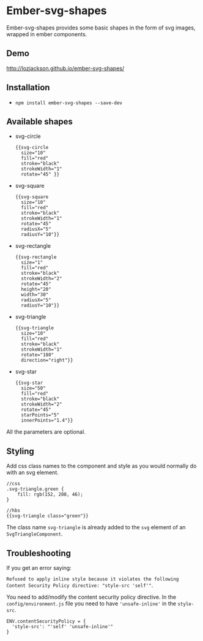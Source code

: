 # Ember-svg-shapes

Ember-svg-shapes provides some basic shapes in the form of svg images, wrapped in ember components.

## Demo

http://lozjackson.github.io/ember-svg-shapes/

## Installation

* `npm install ember-svg-shapes --save-dev`

## Available shapes

* svg-circle

  ```
  {{svg-circle
    size="10"
    fill="red"
    stroke="black"
    strokeWidth="1"
    rotate="45" }}
  ```

* svg-square

  ```
  {{svg-square
    size="10"
    fill="red"
    stroke="black"
    strokeWidth="1"
    rotate="45"
    radiusX="5"
    radiusY="10"}}
  ```

* svg-rectangle

  ```
  {{svg-rectangle
    size="1"
    fill="red"
    stroke="black"
    strokeWidth="2"
    rotate="45"
    height="20"
    width="30"
    radiusX="5"
    radiusY="10"}}
  ```

* svg-triangle

  ```
  {{svg-triangle
    size="10"
    fill="red"
    stroke="black"
    strokeWidth="1"
    rotate="180"
    direction="right"}}
  ```

* svg-star

  ```
  {{svg-star
    size="50"
    fill="red"
    stroke="black"
    strokeWidth="2"
    rotate="45"
    starPoints="5"
    innerPoints="1.4"}}
  ```

All the parameters are optional.

## Styling

Add css class names to the component and style as you would normally do with an svg element.

```
//css
.svg-triangle.green {
    fill: rgb(152, 208, 46);
}
```

```
//hbs
{{svg-triangle class="green"}}
```

The class name `svg-triangle` is already added to the `svg` element of an `SvgTriangleComponent`.




## Troubleshooting

If you get an error saying:

`Refused to apply inline style because it violates the following Content Security Policy directive: "style-src 'self'"`.

You need to add/modify the content security policy directive.  In the `config/environment.js` file you need to have `'unsafe-inline'` in the `style-src`.

```
ENV.contentSecurityPolicy = {
  'style-src': "'self' 'unsafe-inline'"
}
```

